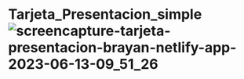 # Tarjeta_Presentacion_simple![screencapture-tarjeta-presentacion-brayan-netlify-app-2023-06-13-09_51_26](https://github.com/BrayanElias/Tarjeta_Presentacion_simple/assets/85414364/e8771732-557e-4170-bb9a-c82396631a64)

